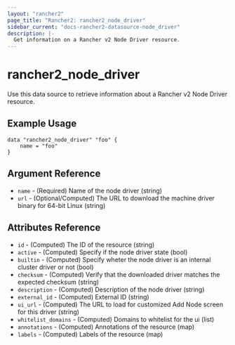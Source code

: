 ```yaml
---
layout: "rancher2"
page_title: "Rancher2: rancher2_node_driver"
sidebar_current: "docs-rancher2-datasource-node_driver"
description: |-
  Get information on a Rancher v2 Node Driver resource.
---
```


# rancher2\_node\_driver

Use this data source to retrieve information about a Rancher v2 Node Driver resource. 

## Example Usage

```hcl
data "rancher2_node_driver" "foo" {
    name = "foo"
}
```

## Argument Reference

* `name` - (Required) Name of the node driver (string)
* `url` - (Optional/Computed) The URL to download the machine driver binary for 64-bit Linux (string)

## Attributes Reference

* `id` - (Computed) The ID of the resource (string)
* `active` - (Computed) Specify if the node driver state (bool)
* `builtin` - (Computed) Specify wheter the node driver is an internal cluster driver or not (bool)
* `checksum` - (Computed) Verify that the downloaded driver matches the expected checksum (string)
* `description` - (Computed) Description of the node driver (string)
* `external_id` - (Computed) External ID (string)
* `ui_url` - (Computed) The URL to load for customized Add Node screen for this driver (string)
* `whitelist_domains` - (Computed) Domains to whitelist for the ui (list)
* `annotations` - (Computed) Annotations of the resource (map)
* `labels` - (Computed) Labels of the resource (map)

